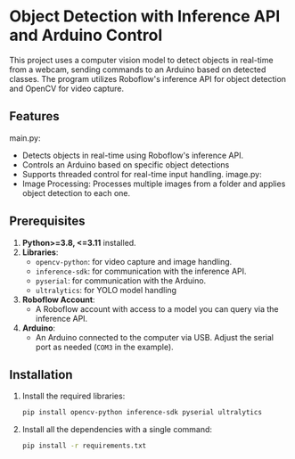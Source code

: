 # Object Detection with Inference API and Arduino Control

This project uses a computer vision model to detect objects in real-time from a webcam, sending commands to an Arduino based on detected classes. The program utilizes Roboflow's inference API for object detection and OpenCV for video capture.

## Features
main.py:
- Detects objects in real-time using Roboflow's inference API.
- Controls an Arduino based on specific object detections
- Supports threaded control for real-time input handling.
image.py:
- Image Processing: Processes multiple images from a folder and applies object detection to each one.

## Prerequisites

1. **Python>=3.8, <=3.11** installed.
2. **Libraries**:
   - `opencv-python`: for video capture and image handling.
   - `inference-sdk`: for communication with the inference API.
   - `pyserial`: for communication with the Arduino.
   - `ultralytics`: for YOLO model handling
3. **Roboflow Account**:
   - A Roboflow account with access to a model you can query via the inference API.
4. **Arduino**:
   - An Arduino connected to the computer via USB. Adjust the serial port as needed (`COM3` in the example).

## Installation

1. Install the required libraries:
   ```bash
   pip install opencv-python inference-sdk pyserial ultralytics
2. Install all the dependencies with a single command:
   ```bash
   pip install -r requirements.txt